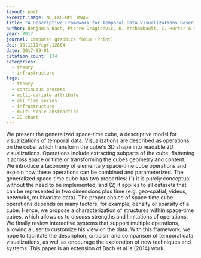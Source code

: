 ```yaml
---
layout: post
excerpt_image: NO_EXCERPT_IMAGE
title: "A Descriptive Framework for Temporal Data Visualizations Based on Generalized Space‐Time Cubes"
author: Benjamin Bach, Pierre Dragicevic, D. Archambault, C. Hurter & M. Carpendale
year: 2017
journal: Computer graphics forum (Print)
doi: 10.1111/cgf.12804
date: 2017-09-01
citation_count: 134
categories:
  - theory
  - infrastructure
tags:
  - theory
  - continuous process
  - multi-variate attribute
  - all time series
  - infrastructure
  - multi-scale abstraction
  - 2D chart
---
```

We present the generalized space‐time cube, a descriptive model for visualizations of temporal data. Visualizations are described as operations on the cube, which transform the cube's 3D shape into readable 2D visualizations. Operations include extracting subparts of the cube, flattening it across space or time or transforming the cubes geometry and content. We introduce a taxonomy of elementary space‐time cube operations and explain how these operations can be combined and parameterized. The generalized space‐time cube has two properties: (1) it is purely conceptual without the need to be implemented, and (2) it applies to all datasets that can be represented in two dimensions plus time (e.g. geo‐spatial, videos, networks, multivariate data). The proper choice of space‐time cube operations depends on many factors, for example, density or sparsity of a cube. Hence, we propose a characterization of structures within space‐time cubes, which allows us to discuss strengths and limitations of operations. We finally review interactive systems that support multiple operations, allowing a user to customize his view on the data. With this framework, we hope to facilitate the description, criticism and comparison of temporal data visualizations, as well as encourage the exploration of new techniques and systems. This paper is an extension of Bach et al.'s (2014) work.
